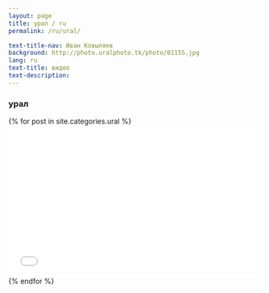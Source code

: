 ```yaml
---
layout: page
title: урал / ru
permalink: /ru/ural/

text-title-nav: Иван Ковыляев
background: http://photo.uralphoto.tk/photo/01155.jpg
lang: ru
text-title: видео
text-description: 
---
```

<h3 class="h1 pb-1">урал</h3>
<div class='row' style=''>
	{% for post in site.categories.ural %}
	<div class='col-12 col-sm-6 col-md-4 col-lg-4 col-xl-4'>
		<iframe width="100%" height="300px" src="{{ post.content }}" frameborder="0" allow="accelerometer; autoplay; encrypted-media; gyroscope; picture-in-picture" allowfullscreen></iframe>
	</div>
	{% endfor %}
</div>
<style type="text/css">
  .port{width: 100%;border-radius: 00px; display: inline-block;} 
</style>
